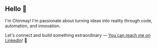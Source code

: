 ## Hello 👋

I'm Chinmay! I'm passionate about turning ideas into reality through code, automation, and innovation. 

Let's connect and build something extraordinary — [You can reach me on LinkedIn](https://www.linkedin.com/in/chinmaykumar-vyas/)! 🔗
